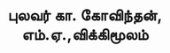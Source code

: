 ---
layout: tagpage
title: "புலவர் கா. கோவிந்தன், எம்.ஏ.,விக்கிமூலம்"
tag: புலவர் கா. கோவிந்தன், எம்.ஏ.,விக்கிமூலம்
description: "புலவர் கா. கோவிந்தன், எம்.ஏ.,விக்கிமூலம் தொடர்புடைய நூல்கள்/கட்டுரைகள்"
robots: noindex
---